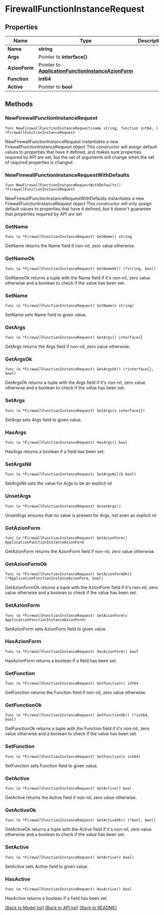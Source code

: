 # FirewallFunctionInstanceRequest

## Properties

Name | Type | Description | Notes
------------ | ------------- | ------------- | -------------
**Name** | **string** |  | 
**Args** | Pointer to **interface{}** |  | [optional] 
**AzionForm** | Pointer to [**ApplicationFunctionInstanceAzionForm**](ApplicationFunctionInstanceAzionForm.md) |  | [optional] 
**Function** | **int64** |  | 
**Active** | Pointer to **bool** |  | [optional] 

## Methods

### NewFirewallFunctionInstanceRequest

`func NewFirewallFunctionInstanceRequest(name string, function int64, ) *FirewallFunctionInstanceRequest`

NewFirewallFunctionInstanceRequest instantiates a new FirewallFunctionInstanceRequest object
This constructor will assign default values to properties that have it defined,
and makes sure properties required by API are set, but the set of arguments
will change when the set of required properties is changed

### NewFirewallFunctionInstanceRequestWithDefaults

`func NewFirewallFunctionInstanceRequestWithDefaults() *FirewallFunctionInstanceRequest`

NewFirewallFunctionInstanceRequestWithDefaults instantiates a new FirewallFunctionInstanceRequest object
This constructor will only assign default values to properties that have it defined,
but it doesn't guarantee that properties required by API are set

### GetName

`func (o *FirewallFunctionInstanceRequest) GetName() string`

GetName returns the Name field if non-nil, zero value otherwise.

### GetNameOk

`func (o *FirewallFunctionInstanceRequest) GetNameOk() (*string, bool)`

GetNameOk returns a tuple with the Name field if it's non-nil, zero value otherwise
and a boolean to check if the value has been set.

### SetName

`func (o *FirewallFunctionInstanceRequest) SetName(v string)`

SetName sets Name field to given value.


### GetArgs

`func (o *FirewallFunctionInstanceRequest) GetArgs() interface{}`

GetArgs returns the Args field if non-nil, zero value otherwise.

### GetArgsOk

`func (o *FirewallFunctionInstanceRequest) GetArgsOk() (*interface{}, bool)`

GetArgsOk returns a tuple with the Args field if it's non-nil, zero value otherwise
and a boolean to check if the value has been set.

### SetArgs

`func (o *FirewallFunctionInstanceRequest) SetArgs(v interface{})`

SetArgs sets Args field to given value.

### HasArgs

`func (o *FirewallFunctionInstanceRequest) HasArgs() bool`

HasArgs returns a boolean if a field has been set.

### SetArgsNil

`func (o *FirewallFunctionInstanceRequest) SetArgsNil(b bool)`

 SetArgsNil sets the value for Args to be an explicit nil

### UnsetArgs
`func (o *FirewallFunctionInstanceRequest) UnsetArgs()`

UnsetArgs ensures that no value is present for Args, not even an explicit nil
### GetAzionForm

`func (o *FirewallFunctionInstanceRequest) GetAzionForm() ApplicationFunctionInstanceAzionForm`

GetAzionForm returns the AzionForm field if non-nil, zero value otherwise.

### GetAzionFormOk

`func (o *FirewallFunctionInstanceRequest) GetAzionFormOk() (*ApplicationFunctionInstanceAzionForm, bool)`

GetAzionFormOk returns a tuple with the AzionForm field if it's non-nil, zero value otherwise
and a boolean to check if the value has been set.

### SetAzionForm

`func (o *FirewallFunctionInstanceRequest) SetAzionForm(v ApplicationFunctionInstanceAzionForm)`

SetAzionForm sets AzionForm field to given value.

### HasAzionForm

`func (o *FirewallFunctionInstanceRequest) HasAzionForm() bool`

HasAzionForm returns a boolean if a field has been set.

### GetFunction

`func (o *FirewallFunctionInstanceRequest) GetFunction() int64`

GetFunction returns the Function field if non-nil, zero value otherwise.

### GetFunctionOk

`func (o *FirewallFunctionInstanceRequest) GetFunctionOk() (*int64, bool)`

GetFunctionOk returns a tuple with the Function field if it's non-nil, zero value otherwise
and a boolean to check if the value has been set.

### SetFunction

`func (o *FirewallFunctionInstanceRequest) SetFunction(v int64)`

SetFunction sets Function field to given value.


### GetActive

`func (o *FirewallFunctionInstanceRequest) GetActive() bool`

GetActive returns the Active field if non-nil, zero value otherwise.

### GetActiveOk

`func (o *FirewallFunctionInstanceRequest) GetActiveOk() (*bool, bool)`

GetActiveOk returns a tuple with the Active field if it's non-nil, zero value otherwise
and a boolean to check if the value has been set.

### SetActive

`func (o *FirewallFunctionInstanceRequest) SetActive(v bool)`

SetActive sets Active field to given value.

### HasActive

`func (o *FirewallFunctionInstanceRequest) HasActive() bool`

HasActive returns a boolean if a field has been set.


[[Back to Model list]](../README.md#documentation-for-models) [[Back to API list]](../README.md#documentation-for-api-endpoints) [[Back to README]](../README.md)


